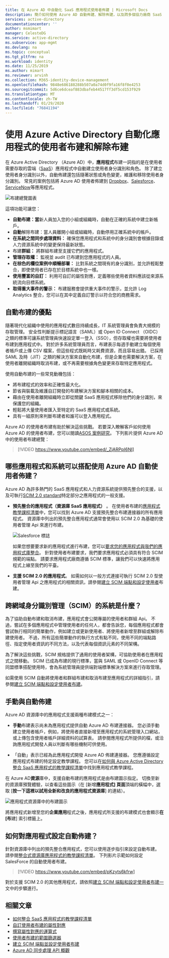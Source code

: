 ```yaml
---
title: 在 Azure AD 中自動化 SaaS 應用程式使用者佈建 | Microsoft Docs
description: 簡介如何使用 Azure AD 自動佈建、解除佈建，以及跨多個協力廠商 SaaS 應用程式持續更新使用者帳戶。
services: active-directory
documentationcenter: ''
author: msmimart
manager: CelesteDG
ms.service: active-directory
ms.subservice: app-mgmt
ms.devlang: na
ms.topic: conceptual
ms.tgt_pltfrm: na
ms.workload: identity
ms.date: 11/25/2019
ms.author: mimart
ms.reviewer: arvinh
ms.collection: M365-identity-device-management
ms.openlocfilehash: 9848e686188288b507a0a74d0f9fa16f8f0e4253
ms.sourcegitcommit: 5d6ce6dceaf883dbafeb44517ff3df5cd153f929
ms.translationtype: MT
ms.contentlocale: zh-TW
ms.lasthandoff: 01/29/2020
ms.locfileid: "76841194"
---
```

# <a name="automate-user-provisioning-and-deprovisioning-to-applications-with-azure-active-directory"></a>使用 Azure Active Directory 自動化應用程式的使用者布建和解除布建

在 Azure Active Directory （Azure AD）中，**應用程式**布建一詞指的是在使用者需要存取的雲端（[SaaS](https://azure.microsoft.com/overview/what-is-saas/)）應用程式中自動建立使用者身分識別和角色。 除了建立使用者身分識別以外，自動佈建還包括隨著狀態或角色變更，維護和移除使用者身分識別。 常見的案例包括將 Azure AD 使用者佈建到 [Dropbox](../saas-apps/dropboxforbusiness-provisioning-tutorial.md)、[Salesforce](../saas-apps/salesforce-provisioning-tutorial.md)、[ServiceNow](../saas-apps/servicenow-provisioning-tutorial.md)等應用程式。

![布建總覽圖表](media/user-provisioning/provisioning-overview.png)

這項功能可讓您：

- **自動布建：當**新人員加入您的小組或組織時，自動在正確的系統中建立新帳戶。
- **自動**解除布建：當人員離開小組或組織時，自動停用正確系統中的帳戶。
- **在系統之間同步處理資料：** 確保您應用程式和系統中的身分識別會根據目錄或人力資源系統中的變更保持最新狀態。
- 布建**群組：** 將群組布建至支援它們的應用程式。
- **管理存取權：** 監視並 audit 已布建到您應用程式的人員。
- **在棕色的欄位案例中順暢部署：** 比對系統之間現有的身分識別，並允許輕鬆整合，即使使用者已存在於目標系統中也一樣。
- **使用豐富的自訂：** 利用可自訂的屬性對應，定義哪些使用者資料應該從來源系統流向目標系統。
- **取得重大事件的警示：** 布建服務會提供重大事件的警示，並允許 Log Analytics 整合，您可以在其中定義自訂警示以符合您的商務需求。

## <a name="benefits-of-automatic-provisioning"></a>自動布建的優點

隨著現代化組織中使用的應用程式數目持續成長，IT 系統管理員會負責大規模的存取管理。 安全性判斷提示標記語言（SAML）或 Open ID Connect （OIDC）之類的標準可讓系統管理員快速設定單一登入（SSO），但存取權也需要將使用者布建到應用程式中。 對於許多系統管理員而言，布建表示每週手動建立每個使用者帳戶或上傳 CSV 檔案，但這些程式既耗時又耗費資源，而且容易出錯。 已採用 SAML 及時（JIT）之類的解決方案來自動化布建，但是企業也需要解決方案，在使用者離開組織時取消布建，或不再需要根據角色變更來存取特定應用程式。

使用自動布建的一些常見動機包括：

- 將布建程式的效率和正確性最大化。
- 節省與裝載及維護自訂開發的布建解決方案和腳本相關的成本。
- 藉由在使用者離開組織時立即從關鍵 SaaS 應用程式移除他們的身分識別，來保護您的組織。
- 輕鬆將大量使用者匯入至特定的 SaaS 應用程式或系統。
- 具有一組原則來判斷布建者和誰可以登入應用程式。

Azure AD 的使用者布建有助於解決這些挑戰。 若要深入瞭解客戶如何使用 Azure AD 的使用者布建，您可以閱讀[ASOS 案例研究](https://aka.ms/asoscasestudy)。 下列影片提供 Azure AD 中的使用者布建總覽：

> [!VIDEO https://www.youtube.com/embed/_ZjARPpI6NI]

## <a name="what-applications-and-systems-can-i-use-with-azure-ad-automatic-user-provisioning"></a>哪些應用程式和系統可以搭配使用 Azure AD 自動使用者佈建？

Azure AD 為許多熱門的 SaaS 應用程式和人力資源系統提供預先整合的支援，以及可執行[SCIM 2.0 standard](https://techcommunity.microsoft.com/t5/Identity-Standards-Blog/Provisioning-with-SCIM-getting-started/ba-p/880010)特定部分之應用程式的一般支援。

* **預先整合的應用程式（資源庫 SaaS 應用程式）** 。 在使用者布建的[應用程式教學課程清單](../saas-apps/tutorial-list.md)中，您可以找到 Azure AD 支援預先整合布建連接器的所有應用程式。 資源庫中列出的預先整合應用程式通常會使用以 SCIM 2.0 為基礎的使用者管理 Api 來進行布建。 

   ![Salesforce 標誌](media/user-provisioning/gallery-app-logos.png)

   如果您想要要求新的應用程式進行布建，您可以[要求您的應用程式與我們的應用程式庫整合](../develop/howto-app-gallery-listing.md)。 針對使用者布建要求，我們要求應用程式必須具有符合 SCIM 規範的端點。 請要求應用程式廠商遵循 SCIM 標準，讓我們可以快速將應用程式上線至我們的平臺。

* **支援 SCIM 2.0 的應用程式**。 如需如何以一般方式連接可執行 SCIM 2.0 型使用者管理 Api 之應用程式的相關資訊，請參閱[建立 SCIM 端點和設定使用者](use-scim-to-provision-users-and-groups.md)布建。

## <a name="what-is-system-for-cross-domain-identity-management-scim"></a>跨網域身分識別管理（SCIM）的系統是什麼？

為了協助自動布建和取消布建，應用程式會公開專屬的使用者和群組 Api。 不過，嘗試在多個應用程式中管理使用者的任何人，都會告訴您，每個應用程式都會嘗試執行相同的簡單動作，例如建立或更新使用者、將使用者新增至群組或解除布建使用者。 不過，所有這些簡單動作的執行方式有點不同，使用不同的端點路徑、指定使用者資訊的不同方法，以及代表每個資訊元素的不同架構。

為了解決這些挑戰，SCIM 規格提供了通用的使用者架構，可協助使用者在應用程式之間移動。 SCIM 已成為布建的現行標準，當與 SAML 或 OpenID Connect 等同盟標準搭配使用時，會為系統管理員提供端對端標準解決方案來進行存取管理。

如需使用 SCIM 自動將使用者和群組布建和取消布建至應用程式的詳細指引，請參閱[建立 SCIM 端點和設定使用者布建](use-scim-to-provision-users-and-groups.md)。

## <a name="manual-vs-automatic-provisioning"></a>手動與自動佈建

Azure AD 資源庫中的應用程式支援兩種布建模式之一：

* **手動**布建表示尚未為應用程式提供自動 Azure AD 布建連接器。 您必須手動建立使用者帳戶，例如，將使用者直接新增至應用程式的系統管理入口網站，或上傳包含使用者帳戶詳細資料的試算表。 請參閱應用程式所提供的檔，或洽詢應用程式開發人員以判斷有哪些機制可供使用。

* 「自動」表示已經為此應用程式開發 Azure AD 佈建連接器。 您應遵循設定應用程式布建的特定設定教學課程。 您可以在[如何與 Azure Active Directory 整合 SaaS 應用程式的教學課程清單](../saas-apps/tutorial-list.md)中找到應用程式教學課程。

在 Azure AD**資源**庫中，支援自動布建的應用程式是由布建圖示指定。 切換至新的資源庫預覽體驗，以查看這些圖示（在 [新增**應用程式] 頁面**頂端的橫幅中，選取 [**按一下這裡以試用全新和改良的應用程式資源庫**] 的連結）。

![應用程式資源庫中的布建圖示](media/user-provisioning/browse-gallery.png)

將應用程式新增至您的**企業應用**程式之後，應用程式所支援的布建模式也會顯示**在 [布**建] 索引標籤上。

## <a name="how-do-i-set-up-automatic-provisioning-to-an-application"></a>如何對應用程式設定自動佈建？

針對資源庫中列出的預先整合應用程式，您可以使用逐步指引來設定自動布建。 請參閱[整合式資源庫應用程式的教學課程清單](../saas-apps/tutorial-list.md)。 下列影片示範如何設定 SalesForce 的自動使用者布建。

> [!VIDEO https://www.youtube.com/embed/pKzyts6kfrw]

對於支援 SCIM 2.0 的其他應用程式，請依照[建立 SCIM 端點和設定使用者布建一](use-scim-to-provision-users-and-groups.md)文中的步驟進行。


## <a name="related-articles"></a>相關文章

- [如何整合 SaaS 應用程式的教學課程清單](../saas-apps/tutorial-list.md)
- [自訂使用者布建的屬性對應](customize-application-attributes.md)
- [撰寫屬性對應的運算式](functions-for-customizing-application-data.md)
- [使用者布建的範圍篩選器](define-conditional-rules-for-provisioning-user-accounts.md)
- [建立 SCIM 端點並設定使用者布建](use-scim-to-provision-users-and-groups.md)
- [Azure AD 同步處理 API 概觀](https://developer.microsoft.com/graph/docs/api-reference/beta/resources/synchronization-overview)
